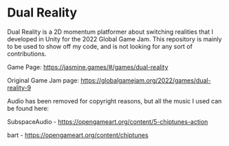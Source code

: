 # Dual Reality

Dual Reality is a 2D momentum platformer about switching realities that I developed in Unity for the 2022 Global Game Jam. This repository is mainly to be used to show off my code, and is not looking for any sort of contributions.

Game Page: https://jasmine.games/#/games/dual-reality

Original Game Jam page: https://globalgamejam.org/2022/games/dual-reality-9



Audio has been removed for copyright reasons, but all the music I used can be found here:

SubspaceAudio - https://opengameart.org/content/5-chiptunes-action

bart - https://opengameart.org/content/chiptunes
